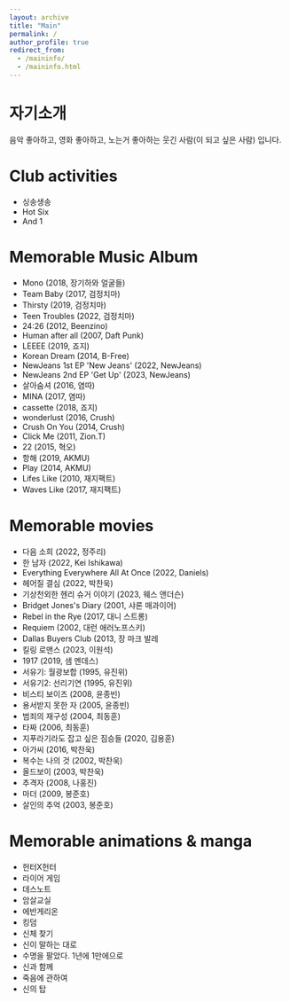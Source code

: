 ```yaml
---
layout: archive
title: "Main"
permalink: /
author_profile: true
redirect_from: 
  - /maininfo/
  - /maininfo.html
---
```


자기소개
======
음악 좋아하고, 영화 좋아하고, 노는거 좋아하는
웃긴 사람(이 되고 싶은 사람) 입니다.


Club activities
======
* 싱송생송
* Hot Six
* And 1

Memorable Music Album
======
* Mono (2018, 장기하와 얼굴들)
* Team Baby (2017, 검정치마)
* Thirsty (2019, 검정치마)
* Teen Troubles (2022, 검정치마)
* 24:26 (2012, Beenzino)
* Human after all (2007, Daft Punk)
* LEEEE (2019, 죠지)
* Korean Dream (2014, B-Free)
* NewJeans 1st EP 'New Jeans' (2022, NewJeans)
* NewJeans 2nd EP 'Get Up' (2023, NewJeans)
* 살아숨셔 (2016, 염따)
* MINA (2017, 염따)
* cassette (2018, 죠지)
* wonderlust (2016, Crush)
* Crush On You (2014, Crush)
* Click Me (2011, Zion.T)
* 22 (2015, 혁오)
* 항해 (2019, AKMU)
* Play (2014, AKMU)
* Lifes Like (2010, 재지팩트)
* Waves Like (2017, 재지팩트)


Memorable movies
======
* 다음 소희 (2022, 정주리)
* 한 남자 (2022, Kei Ishikawa)
* Everything Everywhere All At Once (2022, Daniels)
* 헤어질 결심 (2022, 박찬욱)
* 기상천외한 헨리 슈거 이야기 (2023, 웨스 앤더슨)
* Bridget Jones's Diary (2001, 샤론 매과이어)
* Rebel in the Rye (2017, 대니 스트롱)
* Requiem (2002, 대런 애러노프스키)
* Dallas Buyers Club (2013, 장 마크 발레
* 킬링 로맨스 (2023, 이원석)
* 1917 (2019, 샘 멘데스)
* 서유기: 월광보합 (1995, 유진위)
* 서유기2: 선리기연 (1995, 유진위)
* 비스티 보이즈 (2008, 윤종빈)
* 용서받지 못한 자 (2005, 윤종빈)
* 범죄의 재구성 (2004, 최동훈)
* 타짜 (2006, 최동훈)
* 지푸라기라도 잡고 싶은 짐승들 (2020, 김용훈)
* 아가씨 (2016, 박찬욱)
* 복수는 나의 것 (2002, 박찬욱)
* 올드보이 (2003, 박찬욱)
* 추격자 (2008, 나홍진)
* 마더 (2009, 봉준호)
* 살인의 추억 (2003, 봉준호)


Memorable animations & manga
======
* 헌터X헌터
* 라이어 게임
* 데스노트
* 암살교실
* 에반게리온
* 킹덤
* 신체 찾기
* 신이 말하는 대로
* 수명을 팔았다. 1년에 1만에으로
* 신과 함께
* 죽음에 관하여
* 신의 탑







